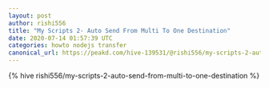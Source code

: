```yaml
---
layout: post
author: rishi556
title: "My Scripts 2- Auto Send From Multi To One Destination"
date: 2020-07-14 01:57:39 UTC
categories: howto nodejs transfer
canonical_url: https://peakd.com/hive-139531/@rishi556/my-scripts-2-auto-send-from-multi-to-one-destination
---
```

{% hive rishi556/my-scripts-2-auto-send-from-multi-to-one-destination %}
